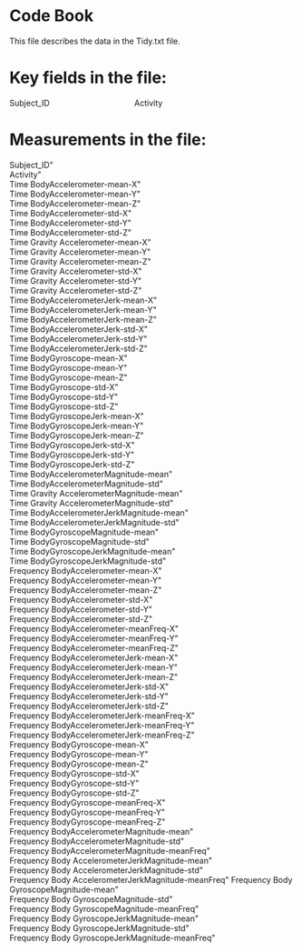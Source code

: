 # Code Book
This file describes the data in the Tidy.txt file.

# Key fields in the file:
 Subject_ID                                     
Activity   

# Measurements in the file:
Subject_ID"                                        
Activity"                                          
Time BodyAccelerometer-mean-X"                     
Time BodyAccelerometer-mean-Y"                     
Time BodyAccelerometer-mean-Z"                     
Time BodyAccelerometer-std-X"                      
Time BodyAccelerometer-std-Y"                      
Time BodyAccelerometer-std-Z"                      
Time Gravity Accelerometer-mean-X"                 
Time Gravity Accelerometer-mean-Y"                 
Time Gravity Accelerometer-mean-Z"                 
Time Gravity Accelerometer-std-X"                  
Time Gravity Accelerometer-std-Y"                  
Time Gravity Accelerometer-std-Z"                  
Time BodyAccelerometerJerk-mean-X"                 
Time BodyAccelerometerJerk-mean-Y"                 
Time BodyAccelerometerJerk-mean-Z"                 
Time BodyAccelerometerJerk-std-X"                  
Time BodyAccelerometerJerk-std-Y"                  
Time BodyAccelerometerJerk-std-Z"                  
Time BodyGyroscope-mean-X"                         
Time BodyGyroscope-mean-Y"                         
Time BodyGyroscope-mean-Z"                         
Time BodyGyroscope-std-X"                          
Time BodyGyroscope-std-Y"                          
Time BodyGyroscope-std-Z"                          
Time BodyGyroscopeJerk-mean-X"                     
Time BodyGyroscopeJerk-mean-Y"                     
Time BodyGyroscopeJerk-mean-Z"                     
Time BodyGyroscopeJerk-std-X"                      
Time BodyGyroscopeJerk-std-Y"                      
Time BodyGyroscopeJerk-std-Z"                      
Time BodyAccelerometerMagnitude-mean"              
Time BodyAccelerometerMagnitude-std"               
Time Gravity AccelerometerMagnitude-mean"          
Time Gravity AccelerometerMagnitude-std"           
Time BodyAccelerometerJerkMagnitude-mean"          
Time BodyAccelerometerJerkMagnitude-std"           
Time BodyGyroscopeMagnitude-mean"                  
Time BodyGyroscopeMagnitude-std"                   
Time BodyGyroscopeJerkMagnitude-mean"              
Time BodyGyroscopeJerkMagnitude-std"               
Frequency BodyAccelerometer-mean-X"                
Frequency BodyAccelerometer-mean-Y"                
Frequency BodyAccelerometer-mean-Z"                
Frequency BodyAccelerometer-std-X"                 
Frequency BodyAccelerometer-std-Y"                 
Frequency BodyAccelerometer-std-Z"                 
Frequency BodyAccelerometer-meanFreq-X"            
Frequency BodyAccelerometer-meanFreq-Y"            
Frequency BodyAccelerometer-meanFreq-Z"            
Frequency BodyAccelerometerJerk-mean-X"            
Frequency BodyAccelerometerJerk-mean-Y"            
Frequency BodyAccelerometerJerk-mean-Z"            
Frequency BodyAccelerometerJerk-std-X"             
Frequency BodyAccelerometerJerk-std-Y"             
Frequency BodyAccelerometerJerk-std-Z"             
Frequency BodyAccelerometerJerk-meanFreq-X"        
Frequency BodyAccelerometerJerk-meanFreq-Y"        
Frequency BodyAccelerometerJerk-meanFreq-Z"        
Frequency BodyGyroscope-mean-X"                    
Frequency BodyGyroscope-mean-Y"                    
Frequency BodyGyroscope-mean-Z"                    
Frequency BodyGyroscope-std-X"                     
Frequency BodyGyroscope-std-Y"                     
Frequency BodyGyroscope-std-Z"                     
Frequency BodyGyroscope-meanFreq-X"                
Frequency BodyGyroscope-meanFreq-Y"                
Frequency BodyGyroscope-meanFreq-Z"                
Frequency BodyAccelerometerMagnitude-mean"         
Frequency BodyAccelerometerMagnitude-std"          
Frequency BodyAccelerometerMagnitude-meanFreq"     
Frequency Body AccelerometerJerkMagnitude-mean"    
Frequency Body AccelerometerJerkMagnitude-std"     
Frequency Body AccelerometerJerkMagnitude-meanFreq"
Frequency Body GyroscopeMagnitude-mean"            
Frequency Body GyroscopeMagnitude-std"             
Frequency Body GyroscopeMagnitude-meanFreq"        
Frequency Body GyroscopeJerkMagnitude-mean"        
Frequency Body GyroscopeJerkMagnitude-std"         
Frequency Body GyroscopeJerkMagnitude-meanFreq" 
